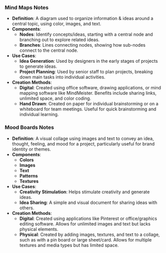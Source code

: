 ### Mind Maps Notes

- **Definition**: A diagram used to organize information & ideas around a central topic, using color, images, and text.
- **Components**:
	- **Nodes**: Identify concepts/ideas, starting with a central node and branching out to explore related ideas.
	- **Branches**: Lines connecting nodes, showing how sub-nodes connect to the central node.
- **Use Cases**:
	- **Idea Generation**: Used by designers in the early stages of projects to generate ideas.
	- **Project Planning**: Used by senior staff to plan projects, breaking down main tasks into individual activities.
- **Creation Methods**:
	- **Digital**: Created using office software, drawing applications, or mind mapping software like MindMeister. Benefits include sharing links, unlimited space, and color coding.
	- **Hand Drawn**: Created on paper for individual brainstorming or on a whiteboard for team meetings. Useful for quick brainstorming and individual learning.

### Mood Boards Notes

- **Definition**: A visual collage using images and text to convey an idea, thought, feeling, and mood for a project, particularly useful for brand identity or themes.
- **Components**:
	- **Colors**
	- **Images**
	- **Text**
	- **Patterns**
	- **Textures**
- **Use Cases**:
	- **Creativity Stimulation**: Helps stimulate creativity and generate ideas.
	- **Idea Sharing**: A simple and visual document for sharing ideas with others.
- **Creation Methods**:
	- **Digital**: Created using applications like Pinterest or office/graphics editing software. Allows for unlimited images and text but lacks physical elements.
	- **Physical**: Created by adding images, textures, and text to a collage, such as with a pin board or large sheet/card. Allows for multiple textures and media types but has limited space.